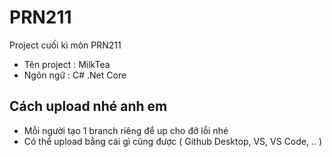 # PRN211
Project cuối kì môn PRN211
- Tên project : MilkTea
- Ngôn ngữ : C# .Net Core

## Cách upload nhé anh em
- Mỗi người tạo 1 branch riêng để up cho đỡ lỗi nhé
- Có thể upload bằng cái gì cũng được ( Github Desktop, VS, VS Code, .. )